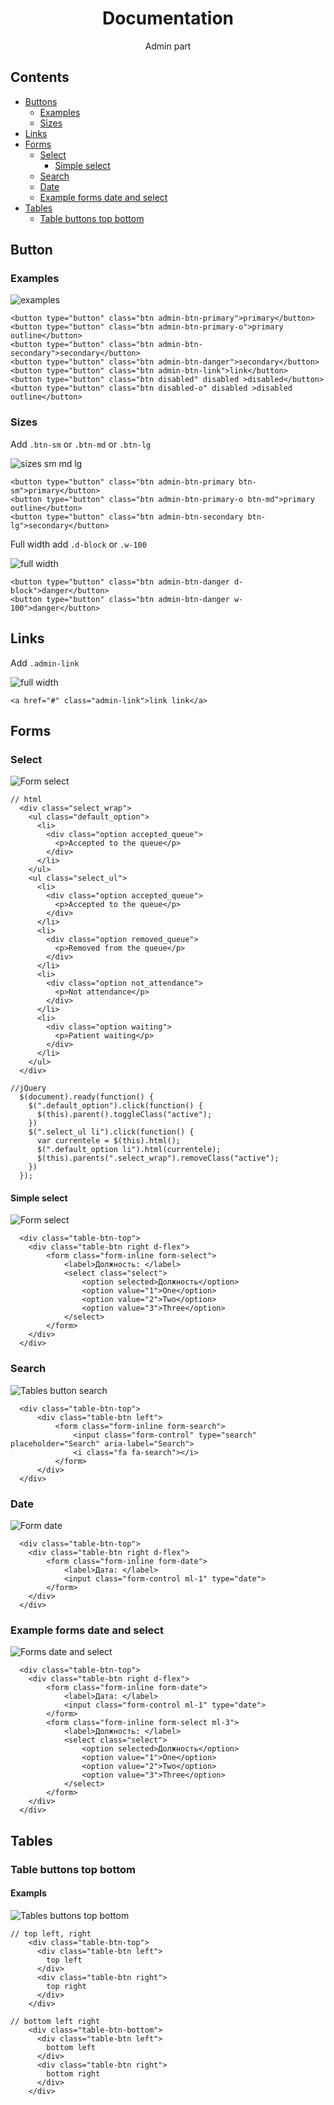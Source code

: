 <div align="center">
<h1>Documentation</h1>

<p>Admin part</p>
</div>

## Contents

- [Buttons](#button)
  - [Examples](#examples)
  - [Sizes](#sizes)
- [Links](#links)
- [Forms](#forms)
  - [Select](#select)
    - [Simple select](#simple-select)
  - [Search](#search)
  - [Date](#date)
  - [Example forms date and select](#example-forms-date-and-select)
- [Tables](#tables)
  - [Table buttons top bottom](#table-buttons-top-bottom)

## Button

### Examples

<img src="doc_images/buttons/examples.jpg" alt="examples" data-canonical-src="doc_images/buttons/examples.jpg" />

```
<button type="button" class="btn admin-btn-primary">primary</button>
<button type="button" class="btn admin-btn-primary-o">primary outline</button>
<button type="button" class="btn admin-btn-secondary">secondary</button>
<button type="button" class="btn admin-btn-danger">secondary</button>
<button type="button" class="btn admin-btn-link">link</button>
<button type="button" class="btn disabled" disabled >disabled</button>
<button type="button" class="btn disabled-o" disabled >disabled outline</button>

```

### Sizes

Add `.btn-sm` or `.btn-md` or `.btn-lg`

  <img src="doc_images/buttons/size_sm_md_lg.jpg" alt="sizes sm md lg" data-canonical-src="doc_images/buttons/size_sm_md_lg.jpg" />

```
<button type="button" class="btn admin-btn-primary btn-sm">primary</button>
<button type="button" class="btn admin-btn-primary-o btn-md">primary outline</button>
<button type="button" class="btn admin-btn-secondary btn-lg">secondary</button>
```

Full width add `.d-block` or `.w-100`

   <img src="doc_images/buttons/full_width.png" alt="full width" data-canonical-src="doc_images/buttons/full_width.png" />

```
<button type="button" class="btn admin-btn-danger d-block">danger</button>
<button type="button" class="btn admin-btn-danger w-100">danger</button>
```

## Links

Add `.admin-link`

 <img src="doc_images/links/link.png" alt="full width" data-canonical-src="doc_images/links/link.png" />

```
<a href="#" class="admin-link">link link</a>
```
## Forms

### Select

 <img src="doc_images/forms/select.jpg" alt="Form select" data-canonical-src="doc_images/forms/select.jpg" />

```
// html
  <div class="select_wrap">
    <ul class="default_option">
      <li>
        <div class="option accepted_queue">
          <p>Accepted to the queue</p>
        </div>
      </li>
    </ul>
    <ul class="select_ul">
      <li>
        <div class="option accepted_queue">
          <p>Accepted to the queue</p>
        </div>
      </li>
      <li>
        <div class="option removed_queue">
          <p>Removed from the queue</p>
        </div>
      </li>
      <li>
        <div class="option not_attendance">
          <p>Not attendance</p>
        </div>
      </li>
      <li>
        <div class="option waiting">
          <p>Patient waiting</p>
        </div>
      </li>
    </ul>
  </div>
```

```
//jQuery
  $(document).ready(function() {
    $(".default_option").click(function() {
      $(this).parent().toggleClass("active");
    })
    $(".select_ul li").click(function() {
      var currentele = $(this).html();
      $(".default_option li").html(currentele);
      $(this).parents(".select_wrap").removeClass("active");
    })
  });
```
#### Simple select

<img src="doc_images/tables/form_select.png" alt="Form select" data-canonical-src="doc_images/tables/form_select.png" />

```
  <div class="table-btn-top">
    <div class="table-btn right d-flex">
        <form class="form-inline form-select">
            <label>Должность: </label>
            <select class="select">
                <option selected>Должность</option>
                <option value="1">One</option>
                <option value="2">Two</option>
                <option value="3">Three</option>
            </select>
        </form>
    </div>
  </div>
```
### Search 

<img src="doc_images/tables/table_btn_search.png" alt="Tables button search" data-canonical-src="doc_images/tables/table_btn_search.png" />

```
  <div class="table-btn-top">
      <div class="table-btn left">
          <form class="form-inline form-search">
              <input class="form-control" type="search" placeholder="Search" aria-label="Search">
              <i class="fa fa-search"></i>
          </form>
      </div>
  </div>
```

### Date

<img src="doc_images/tables/form_date.png" alt="Form date" data-canonical-src="doc_images/tables/form_date.png" />

```
  <div class="table-btn-top"> 
    <div class="table-btn right d-flex">
        <form class="form-inline form-date">
            <label>Дата: </label>
            <input class="form-control ml-1" type="date">
        </form>
    </div>
  </div>
```

### Example forms date and select

<img src="doc_images/tables/form_date_select.png" alt="Forms date and select" data-canonical-src="doc_images/tables/form_date_select.png" />

```
  <div class="table-btn-top">
    <div class="table-btn right d-flex">
        <form class="form-inline form-date">
            <label>Дата: </label>
            <input class="form-control ml-1" type="date">
        </form>
        <form class="form-inline form-select ml-3">
            <label>Должность: </label>
            <select class="select">
                <option selected>Должность</option>
                <option value="1">One</option>
                <option value="2">Two</option>
                <option value="3">Three</option>
            </select>
        </form>
    </div>
  </div>
```
## Tables

### Table buttons top bottom

#### Exampls

 <img src="doc_images/tables/table_btn_top_bottom.png" alt="Tables buttons top bottom" data-canonical-src="doc_images/tables/table_btn_top_bottom.png" />

```
// top left, right
    <div class="table-btn-top">
      <div class="table-btn left">
        top left
      </div>
      <div class="table-btn right">
        top right
      </div>
    </div>

// bottom left right
    <div class="table-btn-bottom">
      <div class="table-btn left">
        bottom left
      </div>
      <div class="table-btn right">
        bottom right
      </div>
    </div>
```